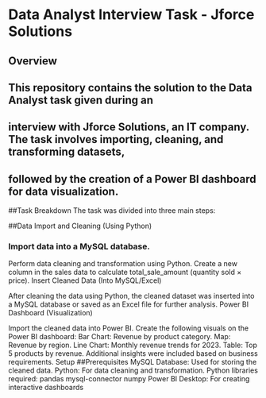 # Data Analyst Interview Task - Jforce Solutions

## Overview
## This repository contains the solution to the Data Analyst task given during an
## interview with Jforce Solutions, an IT company. The task involves importing, cleaning, and transforming datasets, 
## followed by the creation of a Power BI dashboard for data visualization.

##Task Breakdown
The task was divided into three main steps:

##Data Import and Cleaning (Using Python)

### Import data into a MySQL database.

Perform data cleaning and transformation using Python.
Create a new column in the sales data to calculate total_sale_amount (quantity sold × price).
Insert Cleaned Data (Into MySQL/Excel)

After cleaning the data using Python, the cleaned dataset was inserted into a MySQL database or saved as an Excel file for further analysis.
Power BI Dashboard (Visualization)

Import the cleaned data into Power BI.
Create the following visuals on the Power BI dashboard:
Bar Chart: Revenue by product category.
Map: Revenue by region.
Line Chart: Monthly revenue trends for 2023.
Table: Top 5 products by revenue.
Additional insights were included based on business requirements.
Setup
##Prerequisites
MySQL Database: Used for storing the cleaned data.
Python: For data cleaning and transformation.
Python libraries required:
pandas
mysql-connector
numpy
Power BI Desktop: For creating interactive dashboards
